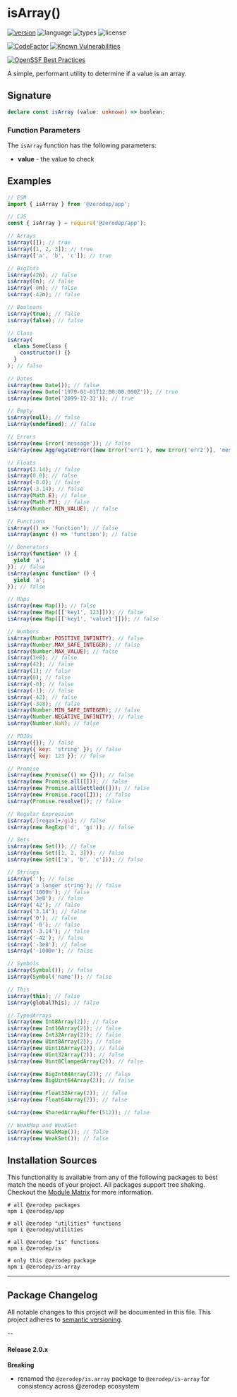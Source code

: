 # isArray()

[![version](https://img.shields.io/npm/v/@zerodep/is-array?style=flat-square&color=blue)](https://www.npmjs.com/package/@zerodep/is-array)
![language](https://img.shields.io/badge/typescript-100%25-blue?style=flat-square)
![types](https://img.shields.io/badge/types-included-blue?style=flat-square)
![license](https://img.shields.io/github/license/cdepage/zerodep?color=blue&style=flat-square)

[![CodeFactor](https://www.codefactor.io/repository/github/cdepage/zerodep/badge)](https://www.codefactor.io/repository/github/cdepage/zerodep)
[![Known Vulnerabilities](https://snyk.io/test/github/cdepage/zerodep/badge.svg)](https://snyk.io/test/github/cdepage/zerodep)

[![OpenSSF Best Practices](https://www.bestpractices.dev/projects/9225/badge)](https://www.bestpractices.dev/projects/9225)

A simple, performant utility to determine if a value is an array.

## Signature

```typescript
declare const isArray (value: unknown) => boolean;
```

### Function Parameters

The `isArray` function has the following parameters:

- **value** - the value to check

## Examples

```javascript
// ESM
import { isArray } from '@zerodep/app';

// CJS
const { isArray } = require('@zerodep/app');
```

```javascript
// Arrays
isArray([]); // true
isArray([1, 2, 3]); // true
isArray(['a', 'b', 'c']); // true

// BigInts
isArray(42n); // false
isArray(0n); // false
isArray(-0n); // false
isArray(-42n); // false

// Booleans
isArray(true); // false
isArray(false); // false

// Class
isArray(
  class SomeClass {
    constructor() {}
  }
); // false

// Dates
isArray(new Date()); // false
isArray(new Date('1970-01-01T12:00:00.000Z')); // true
isArray(new Date('2099-12-31')); // true

// Empty
isArray(null); // false
isArray(undefined); // false

// Errors
isArray(new Error('message')); // false
isArray(new AggregateError([new Error('err1'), new Error('err2')], 'message')); // false

// Floats
isArray(3.14); // false
isArray(0.0); // false
isArray(-0.0); // false
isArray(-3.14); // false
isArray(Math.E); // false
isArray(Math.PI); // false
isArray(Number.MIN_VALUE); // false

// Functions
isArray(() => 'function'); // false
isArray(async () => 'function'); // false

// Generators
isArray(function* () {
  yield 'a';
}); // false
isArray(async function* () {
  yield 'a';
}); // false

// Maps
isArray(new Map()); // false
isArray(new Map([['key1', 123]])); // false
isArray(new Map([['key1', 'value1']])); // false

// Numbers
isArray(Number.POSITIVE_INFINITY); // false
isArray(Number.MAX_SAFE_INTEGER); // false
isArray(Number.MAX_VALUE); // false
isArray(3e8); // false
isArray(42); // false
isArray(1); // false
isArray(0); // false
isArray(-0); // false
isArray(-1); // false
isArray(-42); // false
isArray(-3e8); // false
isArray(Number.MIN_SAFE_INTEGER); // false
isArray(Number.NEGATIVE_INFINITY); // false
isArray(Number.NaN); // false

// POJOs
isArray({}); // false
isArray({ key: 'string' }); // false
isArray({ key: 123 }); // false

// Promise
isArray(new Promise(() => {})); // false
isArray(new Promise.all([])); // false
isArray(new Promise.allSettled([])); // false
isArray(new Promise.race([])); // false
isArray(Promise.resolve()); // false

// Regular Expression
isArray(/[regex]+/gi); // false
isArray(new RegExp('d', 'gi')); // false

// Sets
isArray(new Set()); // false
isArray(new Set([1, 2, 3])); // false
isArray(new Set(['a', 'b', 'c'])); // false

// Strings
isArray(''); // false
isArray('a longer string'); // false
isArray('1000n'); // false
isArray('3e8'); // false
isArray('42'); // false
isArray('3.14'); // false
isArray('0'); // false
isArray('-0'); // false
isArray('-3.14'); // false
isArray('-42'); // false
isArray('-3e8'); // false
isArray('-1000n'); // false

// Symbols
isArray(Symbol()); // false
isArray(Symbol('name')); // false

// This
isArray(this); // false
isArray(globalThis); // false

// TypedArrays
isArray(new Int8Array(2)); // false
isArray(new Int16Array(2)); // false
isArray(new Int32Array(2)); // false
isArray(new Uint8Array(2)); // false
isArray(new Uint16Array(2)); // false
isArray(new Uint32Array(2)); // false
isArray(new Uint8ClampedArray(2)); // false

isArray(new BigInt64Array(2)); // false
isArray(new BigUint64Array(2)); // false

isArray(new Float32Array(2)); // false
isArray(new Float64Array(2)); // false

isArray(new SharedArrayBuffer(512)); // false

// WeakMap and WeakSet
isArray(new WeakMap()); // false
isArray(new WeakSet()); // false
```

## Installation Sources

This functionality is available from any of the following packages to best match the needs of your project. All packages support tree shaking. Checkout the [Module Matrix](/) for more information.

```shell
# all @zerodep packages
npm i @zerodep/app

# all @zerodep "utilities" functions
npm i @zerodep/utilities

# all @zerodep "is" functions
npm i @zerodep/is

# only this @zerodep package
npm i @zerodep/is-array
```

---

## Package Changelog

All notable changes to this project will be documented in this file. This project adheres to [semantic versioning](https://semver.org/spec/v2.0.0.html).

--

#### Release 2.0.x

**Breaking**

- renamed the `@zerodep/is.array` package to `@zerodep/is-array` for consistency across @zerodep ecosystem
